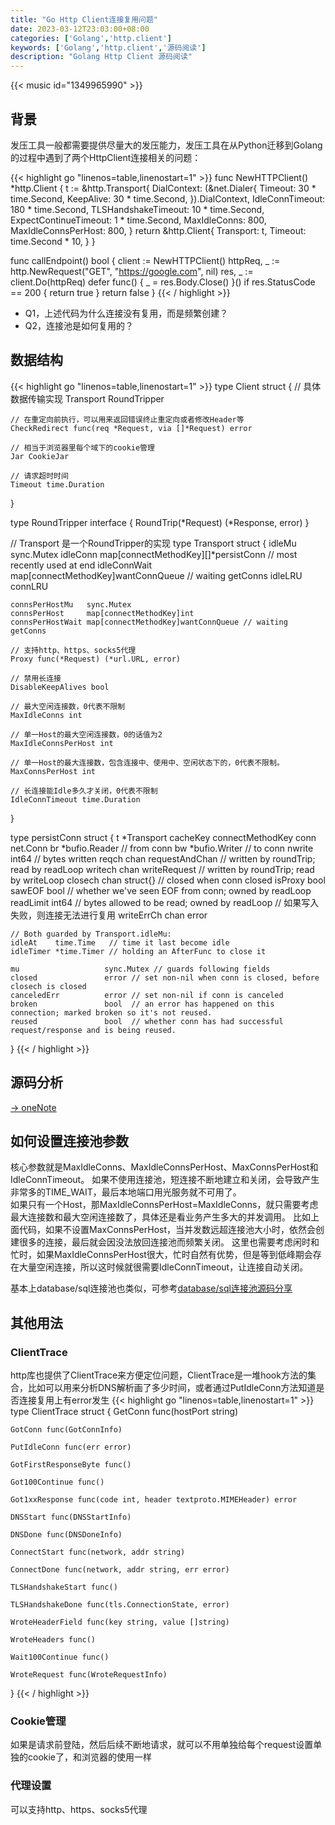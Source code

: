 ```yaml
---
title: "Go Http Client连接复用问题"
date: 2023-03-12T23:03:00+08:00
categories: ['Golang','http.client']
keywords: ['Golang','http.client','源码阅读']
description: "Golang Http Client 源码阅读"
---
```


{{< music id="1349965990" >}}

## 背景
发压工具一般都需要提供尽量大的发压能力，发压工具在从Python迁移到Golang的过程中遇到了两个HttpClient连接相关的问题：

{{< highlight go "linenos=table,linenostart=1" >}}
func NewHTTPClient() *http.Client {
	t := &http.Transport{
		DialContext: (&net.Dialer{
			Timeout:   30 * time.Second,
			KeepAlive: 30 * time.Second,
		}).DialContext,
		IdleConnTimeout:       180 * time.Second,
		TLSHandshakeTimeout:   10 * time.Second,
		ExpectContinueTimeout: 1 * time.Second,
		MaxIdleConns:          800,
		MaxIdleConnsPerHost:   800,
	}
	return &http.Client{
		Transport: t,
		Timeout:   time.Second * 10,
	}
}

func callEndpoint() bool {
	client := NewHTTPClient()
	httpReq, _ := http.NewRequest("GET", "https://google.com", nil)
	res, _ := client.Do(httpReq)
	defer func() {
		_ = res.Body.Close()
	}()
	if res.StatusCode == 200 {
		return true
	}
	return false
}
{{< / highlight >}}
* Q1，上述代码为什么连接没有复用，而是频繁创建？
* Q2，连接池是如何复用的？


## 数据结构
{{< highlight go "linenos=table,linenostart=1" >}}
type Client struct {
    // 具体数据传输实现
	Transport RoundTripper

    // 在重定向前执行，可以用来返回错误终止重定向或者修改Header等
	CheckRedirect func(req *Request, via []*Request) error

    // 相当于浏览器里每个域下的cookie管理
	Jar CookieJar

    // 请求超时时间
	Timeout time.Duration
}

type RoundTripper interface {
	RoundTrip(*Request) (*Response, error)
}

// Transport 是一个RoundTripper的实现
type Transport struct {
	idleMu       sync.Mutex
	idleConn     map[connectMethodKey][]*persistConn // most recently used at end
	idleConnWait map[connectMethodKey]wantConnQueue  // waiting getConns
	idleLRU      connLRU

	connsPerHostMu   sync.Mutex
	connsPerHost     map[connectMethodKey]int
	connsPerHostWait map[connectMethodKey]wantConnQueue // waiting getConns

    // 支持http、https、socks5代理
	Proxy func(*Request) (*url.URL, error)

    // 禁用长连接
	DisableKeepAlives bool

    // 最大空闲连接数，0代表不限制
	MaxIdleConns int

    // 单一Host的最大空闲连接数，0的话值为2
	MaxIdleConnsPerHost int

    // 单一Host的最大连接数，包含连接中、使用中、空闲状态下的，0代表不限制。
	MaxConnsPerHost int

    // 长连接能Idle多久才关闭，0代表不限制
	IdleConnTimeout time.Duration
}

type persistConn struct {
	t         *Transport
	cacheKey  connectMethodKey
	conn      net.Conn
	br        *bufio.Reader       // from conn
	bw        *bufio.Writer       // to conn
	nwrite    int64               // bytes written
	reqch     chan requestAndChan // written by roundTrip; read by readLoop
	writech   chan writeRequest   // written by roundTrip; read by writeLoop
	closech   chan struct{}       // closed when conn closed
	isProxy   bool
	sawEOF    bool  // whether we've seen EOF from conn; owned by readLoop
	readLimit int64 // bytes allowed to be read; owned by readLoop
    // 如果写入失败，则连接无法进行复用
	writeErrCh chan error

	// Both guarded by Transport.idleMu:
	idleAt    time.Time   // time it last become idle
	idleTimer *time.Timer // holding an AfterFunc to close it

	mu                   sync.Mutex // guards following fields
	closed               error // set non-nil when conn is closed, before closech is closed
	canceledErr          error // set non-nil if conn is canceled
	broken               bool  // an error has happened on this connection; marked broken so it's not reused.
	reused               bool  // whether conn has had successful request/response and is being reused.
}
{{< / highlight >}}

## 源码分析
[-> oneNote](https://1drv.ms/u/s!AlojCX6YGXCNeOX4M4DZcQXHLFk)

## 如何设置连接池参数
核心参数就是MaxIdleConns、MaxIdleConnsPerHost、MaxConnsPerHost和IdleConnTimeout。
如果不使用连接池，短连接不断地建立和关闭，会导致产生非常多的TIME_WAIT，最后本地端口用光服务就不可用了。		
如果只有一个Host，那MaxIdleConnsPerHost=MaxIdleConns，就只需要考虑最大连接数和最大空闲连接数了，具体还是看业务产生多大的并发调用。
比如上面代码，如果不设置MaxConnsPerHost，当并发数远超连接池大小时，依然会创建很多的连接，最后就会因没法放回连接池而频繁关闭。
这里也需要考虑闲时和忙时，如果MaxIdleConnsPerHost很大，忙时自然有优势，但是等到低峰期会存在大量空闲连接，所以这时候就很需要IdleConnTimeout，让连接自动关闭。

基本上database/sql连接池也类似，可参考[database/sql连接池源码分享](https://docs.google.com/presentation/d/1hqpyg88yupIbQg8ZjM9yXVhj6EqdSOEF9hqnYRzlGQw/edit#slide=id.g10894cbdb5b_0_26)


## 其他用法

### ClientTrace
http库也提供了ClientTrace来方便定位问题，ClientTrace是一堆hook方法的集合，比如可以用来分析DNS解析画了多少时间，或者通过PutIdleConn方法知道是否连接复用上有error发生
{{< highlight go "linenos=table,linenostart=1" >}}
type ClientTrace struct {
	GetConn func(hostPort string)

	GotConn func(GotConnInfo)

	PutIdleConn func(err error)

	GotFirstResponseByte func()

	Got100Continue func()

	Got1xxResponse func(code int, header textproto.MIMEHeader) error

	DNSStart func(DNSStartInfo)

	DNSDone func(DNSDoneInfo)

	ConnectStart func(network, addr string)

	ConnectDone func(network, addr string, err error)

	TLSHandshakeStart func()

	TLSHandshakeDone func(tls.ConnectionState, error)

	WroteHeaderField func(key string, value []string)

	WroteHeaders func()

	Wait100Continue func()

	WroteRequest func(WroteRequestInfo)
}
{{< / highlight >}}

### Cookie管理
如果是请求前登陆，然后后续不断地请求，就可以不用单独给每个request设置单独的cookie了，和浏览器的使用一样

### 代理设置
可以支持http、https、socks5代理